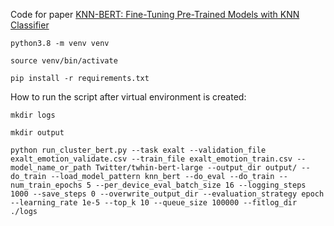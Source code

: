 Code for paper [KNN-BERT: Fine-Tuning Pre-Trained Models with KNN Classifier](https://arxiv.org/abs/2110.02523 "KNN-BERT: Fine-Tuning Pre-Trained Models with KNN Classifier")

 `python3.8 -m venv venv`
 
 `source venv/bin/activate`
 
 `pip install -r requirements.txt`
 
 How to run the script after virtual environment is created: 
 
 `mkdir logs`
 
 `mkdir output`
 
`python run_cluster_bert.py --task exalt --validation_file exalt_emotion_validate.csv --train_file exalt_emotion_train.csv --model_name_or_path Twitter/twhin-bert-large --output_dir output/ --do_train --load_model_pattern knn_bert --do_eval --do_train --num_train_epochs 5 --per_device_eval_batch_size 16 --logging_steps 1000 --save_steps 0 --overwrite_output_dir --evaluation_strategy epoch --learning_rate 1e-5 --top_k 10 --queue_size 100000 --fitlog_dir ./logs`